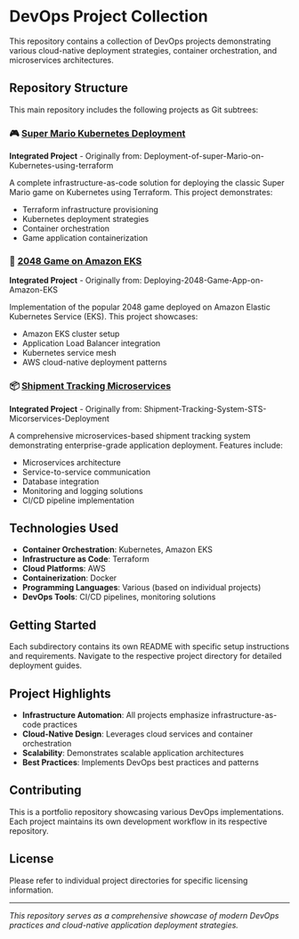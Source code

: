 # DevOps Project Collection

This repository contains a collection of DevOps projects demonstrating various cloud-native deployment strategies, container orchestration, and microservices architectures.

## Repository Structure

This main repository includes the following projects as Git subtrees:

### 🎮 [Super Mario Kubernetes Deployment](./super-mario-kubernetes/)
**Integrated Project** - Originally from: Deployment-of-super-Mario-on-Kubernetes-using-terraform

A complete infrastructure-as-code solution for deploying the classic Super Mario game on Kubernetes using Terraform. This project demonstrates:
- Terraform infrastructure provisioning
- Kubernetes deployment strategies
- Container orchestration
- Game application containerization

### 🎯 [2048 Game on Amazon EKS](./2048-game-eks/)
**Integrated Project** - Originally from: Deploying-2048-Game-App-on-Amazon-EKS

Implementation of the popular 2048 game deployed on Amazon Elastic Kubernetes Service (EKS). This project showcases:
- Amazon EKS cluster setup
- Application Load Balancer integration
- Kubernetes service mesh
- AWS cloud-native deployment patterns

### 📦 [Shipment Tracking Microservices](./shipment-tracking-microservices/)
**Integrated Project** - Originally from: Shipment-Tracking-System-STS-Micorservices-Deployment

A comprehensive microservices-based shipment tracking system demonstrating enterprise-grade application deployment. Features include:
- Microservices architecture
- Service-to-service communication
- Database integration
- Monitoring and logging solutions
- CI/CD pipeline implementation

## Technologies Used

- **Container Orchestration**: Kubernetes, Amazon EKS
- **Infrastructure as Code**: Terraform
- **Cloud Platforms**: AWS
- **Containerization**: Docker
- **Programming Languages**: Various (based on individual projects)
- **DevOps Tools**: CI/CD pipelines, monitoring solutions

## Getting Started

Each subdirectory contains its own README with specific setup instructions and requirements. Navigate to the respective project directory for detailed deployment guides.

## Project Highlights

- **Infrastructure Automation**: All projects emphasize infrastructure-as-code practices
- **Cloud-Native Design**: Leverages cloud services and container orchestration
- **Scalability**: Demonstrates scalable application architectures
- **Best Practices**: Implements DevOps best practices and patterns

## Contributing

This is a portfolio repository showcasing various DevOps implementations. Each project maintains its own development workflow in its respective repository.

## License

Please refer to individual project directories for specific licensing information.

---

*This repository serves as a comprehensive showcase of modern DevOps practices and cloud-native application deployment strategies.*
